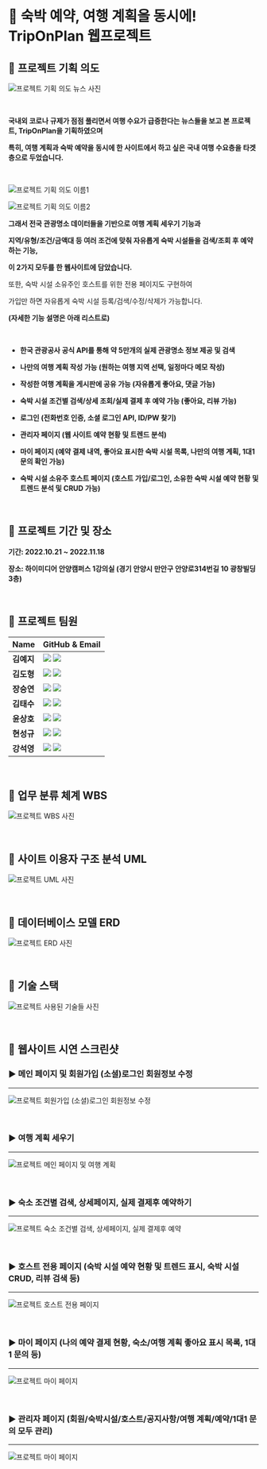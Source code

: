 # 🛫 숙박 예약, 여행 계획을 동시에! TripOnPlan 웹프로젝트

## 🛫 프로젝트 기획 의도

![프로젝트 기획 의도 뉴스 사진](/ReadMeImg/TripOnPlan_purpose.png)

<br/>

**국내외 코로나 규제가 점점 풀리면서 여행 수요가 급증한다는 뉴스들을 보고 본 프로젝트, TripOnPlan을 기획하였으며** 

**특히, 여행 계획과 숙박 예약을 동시에 한 사이트에서 하고 싶은 국내 여행 수요층을 타겟층으로 두었습니다.**

<br/>

![프로젝트 기획 의도 이름1](/ReadMeImg/TripOnPlan_name1.png)

![프로젝트 기획 의도 이름2](/ReadMeImg/TripOnPlan_name2.png)

**그래서 전국 관광명소 데이터들을 기반으로 여행 계획 세우기 기능과** 

**지역/유형/조건/금액대 등 여러 조건에 맞춰 자유롭게 숙박 시설들을 검색/조회 후 예약하는 기능,**

**이 2가지 모두를 한 웹사이트에 담았습니다.** 

또한, 숙박 시설 소유주인 호스트를 위한 전용 페이지도 구현하여 

가입만 하면 자유롭게 숙박 시설 등록/검색/수정/삭제가 가능합니다.

**(자세한 기능 설명은 아래 리스트로)**

<br/>

* **한국 관광공사 공식 API를 통해 약 5만개의 실제 관광명소 정보 제공 및 검색**

* **나만의 여행 계획 작성 가능 (원하는 여행 지역 선택, 일정마다 메모 작성)**

* **작성한 여행 계획을 게시판에 공유 가능 (자유롭게 좋아요, 댓글 가능)**

* **숙박 시설 조건별 검색/상세 조회/실제 결제 후 예약 가능 (좋아요, 리뷰 가능)**

* **로그인 (전화번호 인증, 소셜 로그인 API, ID/PW 찾기)**

* **관리자 페이지 (웹 사이트 예약 현황 및 트렌드 분석)** 

* **마이 페이지 (예약 결제 내역, 좋아요 표시한 숙박 시설 목록, 나만의 여행 계획, 1대1 문의 확인 가능)**

* **숙박 시설 소유주 호스트 페이지 (호스트 가입/로그인, 소유한 숙박 시설 예약 현황 및 트렌드 분석 및 CRUD 가능)**

<br/>

## 🛫 프로젝트 기간 및 장소

**기간: 2022.10.21 ~ 2022.11.18**

**장소: 하이미디어 안양캠퍼스 1강의실 (경기 안양시 만안구 안양로314번길 10 광창빌딩 3층)**

<br/>

## 🛫 프로젝트 팀원

|**Name**|**GitHub & Email**|
|----|----------------|
|**김예지**|[<img src="https://img.shields.io/badge/GitHub-181717?style=for-the-badge&logo=GitHub&logoColor=white">](https://github.com/yeaji862 "김예지 깃허브") [<img src="https://img.shields.io/badge/kyjkeh0515@gmail.com-EA4335?style=for-the-badge&logo=Gmail&logoColor=white&link=mailto:kyjkeh0515@gmail.com">](mailto:kyjkeh0515@gmail.com "김예지 이메일")|
|**김도형**|[<img src="https://img.shields.io/badge/GitHub-181717?style=for-the-badge&logo=GitHub&logoColor=white">](https://github.com/duel4u "김도형 깃허브") [<img src="https://img.shields.io/badge/duel4u@gmail.com-EA4335?style=for-the-badge&logo=Gmail&logoColor=white&link=mailto:duel4u@gmail.com">](mailto:duel4u@gmail.com "김도형 이메일")|
|**장승연**|[<img src="https://img.shields.io/badge/GitHub-181717?style=for-the-badge&logo=GitHub&logoColor=white">](https://github.com/jangseungyeon "장승연 깃허브") [<img src="https://img.shields.io/badge/wkdtmddus3512@gmail.com-EA4335?style=for-the-badge&logo=Gmail&logoColor=white&link=mailto:wkdtmddus3512@gmail.com">](mailto:wkdtmddus3512@gmail.com "장승연 이메일")|
|**김태수**|[<img src="https://img.shields.io/badge/GitHub-181717?style=for-the-badge&logo=GitHub&logoColor=white">](https://github.com/kkimts80 "김태수 깃허브") [<img src="https://img.shields.io/badge/kkimts80@gmail.com-EA4335?style=for-the-badge&logo=Gmail&logoColor=white&link=mailto:kkimts80@gmail.com">](mailto:kkimts80@gmail.com "김태수 이메일")|
|**윤상호**|[<img src="https://img.shields.io/badge/GitHub-181717?style=for-the-badge&logo=GitHub&logoColor=white">](https://github.com/BlueWizdom "윤상호 깃허브") [<img src="https://img.shields.io/badge/yssh0424@gmail.com-EA4335?style=for-the-badge&logo=Gmail&logoColor=white&link=mailto:yssh0424@gmail.com">](mailto:yssh0424@gmail.com "윤상호 이메일")|
|**현성규**|[<img src="https://img.shields.io/badge/GitHub-181717?style=for-the-badge&logo=GitHub&logoColor=white">](https://github.com/Hyun8787 "현성규 깃허브") [<img src="https://img.shields.io/badge/a05005@nate.com-EA4335?style=for-the-badge&logo=Gmail&logoColor=white&link=mailto:a05005@nate.com">](mailto:a05005@nate.com "현성규 이메일")|
|**강석영**|[<img src="https://img.shields.io/badge/GitHub-181717?style=for-the-badge&logo=GitHub&logoColor=white">](https://github.com/KangSY92 "강석영 깃허브") [<img src="https://img.shields.io/badge/tjrdud471@gmail.com-EA4335?style=for-the-badge&logo=Gmail&logoColor=white&link=mailto:tjrdud471@gmail.com">](mailto:tjrdud471@gmail.com "강석영 이메일")|

<br/>

## 🛫 업무 분류 체계 WBS

![프로젝트 WBS 사진](/ReadMeImg/TripOnPlan_WBS.png)

<br/>

## 🛫 사이트 이용자 구조 분석 UML

![프로젝트 UML 사진](/ReadMeImg/TripOnPlan_uml.png)

<br/>

## 🛫 데이터베이스 모델 ERD

![프로젝트 ERD 사진](/ReadMeImg/TripOnPlan_erd.png)

<br/>

## 🛫 기술 스택

![프로젝트 사용된 기술들 사진](/ReadMeImg/TripOnPlan_tech.png)

<br/>

## 🛫 웹사이트 시연 스크린샷

### ▶ 메인 페이지 및 회원가입 (소셜)로그인 회원정보 수정

---

![프로젝트 회원가입 (소셜)로그인 회원정보 수정](/ReadMeImg/TripOnPlan_Login.gif)

<br/>

### ▶ 여행 계획 세우기

---

![프로젝트 메인 페이지 및 여행 계획](/ReadMeImg/TripOnPlan_Planner.gif)

<br/>

### ▶ 숙소 조건별 검색, 상세페이지, 실제 결제후 예약하기 

---

![프로젝트 숙소 조건별 검색, 상세페이지, 실제 결제후 예약](/ReadMeImg/TripOnPlan_Motel.gif)

<br/>

### ▶ 호스트 전용 페이지 (숙박 시설 예약 현황 및 트렌드 표시, 숙박 시설 CRUD, 리뷰 검색 등)

---

![프로젝트 호스트 전용 페이지](/ReadMeImg/TripOnPlan_Host.gif)

<br/>

### ▶ 마이 페이지 (나의 예약 결제 현황, 숙소/여행 계획 좋아요 표시 목록, 1대1 문의 등)

---

![프로젝트 마이 페이지](/ReadMeImg/TripOnPlan_MyPage.gif)

<br/>

### ▶ 관리자 페이지 (회원/숙박시설/호스트/공지사항/여행 계획/예약/1대1 문의 모두 관리)

---

![프로젝트 마이 페이지](/ReadMeImg/TripOnPlan_Admin.gif)

<br/>
